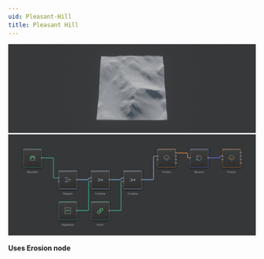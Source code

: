 ```yaml
---
uid: Pleasant-Hill
title: Pleasant Hill
---
```


![](../Images/Viewport/Pleasant-Hill.jpg)
![](../Images/Graph/Pleasant-Hill.png)

**Uses Erosion node**